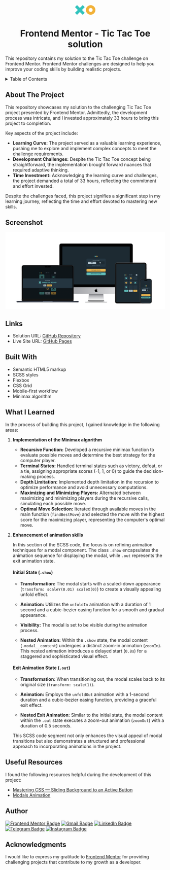 <div align="center">
  <img src="https://github.com/Valik3201/tic-tac-toe/blob/main/app/assets/icon-x.svg" height="30" alt="Icon X"  />
  <img src="https://github.com/Valik3201/tic-tac-toe/blob/main/app/assets/icon-o.svg" height="30" alt="Icon 0"  />
  <h1>Frontend Mentor - Tic Tac Toe solution</h1>
</div>

This repository contains my solution to the Tic Tac Toe challenge on Frontend Mentor. Frontend Mentor challenges are designed to help you improve your coding skills by building realistic projects.

<details>
  <summary>Table of Contents</summary>
  <ol>
    <li><a href="#about-the-project">About The Project</a></li>
    <li><a href="#screenshot">Screenshot</a></li>
    <li><a href="#links">Links</a></li>
    <li><a href="#built-with">Built With</a></li>
    <li><a href="#what-i-learned">What I Learned</a></li>
    <li><a href="#useful-resources">Useful Resources</a></li>
    <li><a href="#author">Author</a></li>
    <li><a href="#acknowledgments">Acknowledgments</a></li>
  </ol>
</details>

## About The Project

This repository showcases my solution to the challenging Tic Tac Toe project presented by Frontend Mentor. Admittedly, the development process was intricate, and I invested approximately 33 hours to bring this project to completion.

Key aspects of the project include:

- **Learning Curve:** The project served as a valuable learning experience, pushing me to explore and implement complex concepts to meet the challenge requirements.
- **Development Challenges:** Despite the Tic Tac Toe concept being straightforward, the implementation brought forward nuances that required adaptive thinking.
- **Time Investment:** Acknowledging the learning curve and challenges, the project demanded a total of 33 hours, reflecting the commitment and effort invested.

Despite the challenges faced, this project signifies a significant step in my learning journey, reflecting the time and effort devoted to mastering new skills.

## Screenshot

[![ScreenShot](https://github.com/Valik3201/tic-tac-toe/raw/main/app/assets/screenshot.png)](https://github.com/Valik3201/tic-tac-toe/blob/main/app/assets/screenshot.png)

## Links

- Solution URL: [GitHub Repository](https://github.com/Valik3201/tic-tac-toe)
- Live Site URL: [GitHub Pages](https://valik3201.github.io/tic-tac-toe/)

## Built With

- Semantic HTML5 markup
- SCSS styles
- Flexbox
- CSS Grid
- Mobile-first workflow
- Minimax algorithm 

## What I Learned

In the process of building this project, I gained knowledge in the following areas:

1. **Implementation of the Minimax algorithm**

    - **Recursive Function:** Developed a recursive minimax function to evaluate possible moves and determine the best strategy for the computer player.
    - **Terminal States:** Handled terminal states such as victory, defeat, or a tie, assigning appropriate scores (-1, 1, or 0) to guide the decision-making process.
    - **Depth Limitation:** Implemented depth limitation in the recursion to optimize performance and avoid unnecessary computations.
    - **Maximizing and Minimizing Players:** Alternated between maximizing and minimizing players during the recursive calls, simulating each possible move.
    - **Optimal Move Selection:** Iterated through available moves in the main function (`findBestMove`) and selected the move with the highest score for the maximizing player, representing the computer's optimal move.
  
2. **Enhancement of animation skills**

    In this section of the SCSS code, the focus is on refining animation techniques for a modal component. The class `.show` encapsulates the animation sequence for displaying the modal, while `.out` represents the exit animation state.
    
    #### Initial State (`.show`)
    
    - **Transformation:** The modal starts with a scaled-down appearance (`transform: scaleY(0.01) scaleX(0)`) to create a visually appealing unfold effect.
    
    - **Animation:** Utilizes the `unfoldIn` animation with a duration of 1 second and a cubic-bezier easing function for a smooth and gradual appearance.
    
    - **Visibility:** The modal is set to be visible during the animation process.
    
    - **Nested Animation:** Within the `.show` state, the modal content (`.modal__content`) undergoes a distinct zoom-in animation (`zoomIn`). This nested animation introduces a delayed start (`0.8s`) for a staggered and sophisticated visual effect.
    
    #### Exit Animation State (`.out`)
    
    - **Transformation:** When transitioning out, the modal scales back to its original size (`transform: scale(1)`).
    
    - **Animation:** Employs the `unfoldOut` animation with a 1-second duration and a cubic-bezier easing function, providing a graceful exit effect.
    
    - **Nested Exit Animation:** Similar to the initial state, the modal content within the `.out` state executes a zoom-out animation (`zoomOut`) with a duration of 0.5 seconds.
    
    This SCSS code segment not only enhances the visual appeal of modal transitions but also demonstrates a structured and professional approach to incorporating animations in the project.

## Useful Resources 

I found the following resources helpful during the development of this project:

- [Mastering CSS — Sliding Background to an Active Button](https://javascript.plainenglish.io/mastering-css-sliding-background-to-an-active-button-15a735e3631d)
- [Modals Animation](https://codepen.io/designcouch/pen/obvKxm)

## Author

[![Frontend Mentor Badge](https://img.shields.io/badge/Frontend%20Mentor-3F54A3?logo=frontendmentor&logoColor=fff&style=flat)](https://www.frontendmentor.io/profile/Valik3201)
[![Gmail Badge](https://img.shields.io/badge/Gmail-EA4335?logo=gmail&logoColor=fff&style=flat)](mailto:valik3201@gmail.com)
[![LinkedIn Badge](https://img.shields.io/badge/LinkedIn-0A66C2?logo=linkedin&logoColor=fff&style=flat)](https://www.linkedin.com/in/valentynchernetskyi/)
[![Telegram Badge](https://img.shields.io/badge/Telegram-26A5E4?logo=telegram&logoColor=fff&style=flat)](https://t.me/valik3201)
[![Instagram Badge](https://img.shields.io/badge/Instagram-E4405F?logo=instagram&logoColor=fff&style=flat)](https://www.instagram.com/valik_chern/)

## Acknowledgments

I would like to express my gratitude to [Frontend Mentor](https://www.frontendmentor.io) for providing challenging projects that contribute to my growth as a developer.
